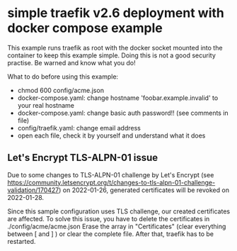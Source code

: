 # simple traefik v2.6 deployment with docker compose example

This example runs traefik as root with the docker socket mounted into the container to keep this example simple.
Doing this is not a good security practise. Be warned and know what you do!

What to do before using this example:

* chmod 600 config/acme.json
* docker-compose.yaml: change hostname 'foobar.example.invalid' to your real hostname
* docker-compose.yaml: change basic auth password!! (see comments in file)
* config/traefik.yaml: change email address 
* open each file, check it by yourself and understand what it does

## Let's Encrypt TLS-ALPN-01 issue

Due to some changes to TLS-ALPN-01 challenge by Let's Encrypt (see https://community.letsencrypt.org/t/changes-to-tls-alpn-01-challenge-validation/170427) on 2022-01-26, generated certificates will be revoked on 2022-01-28.

Since this sample configuration uses TLS challenge, our created certificates are affected. To solve this issue, you have to delete the certificates in ./config/acme/acme.json
Erase the array in "Certificates" (clear everything between \[ and \] ) or clear the complete file.
After that, traefik has to be restarted.
